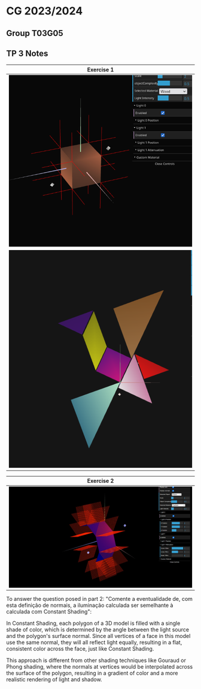 # CG 2023/2024

## Group T03G05

## TP 3 Notes

| **Exercise 1**|
| :-----------: |
| ![Exercise 1.1](cg-t03g05-tp3-1.png) |
| ![Exercise 1.2](cg-t03g05-tp3-2.png) |

| **Exercise 2**|
| :-----------: |
| ![Exercise 2](cg-t03g05-tp3-3.jpg) |

To answer the question posed in part 2: "Comente a eventualidade de, com esta definição de normais, a iluminação calculada ser semelhante à calculada com Constant Shading":

In Constant Shading, each polygon of a 3D model is filled with a single shade of color, which is determined by the angle between the light source and the polygon's surface normal. Since all vertices of a face in this model use the same normal, they will all reflect light equally, resulting in a flat, consistent color across the face, just like Constant Shading.

This approach is different from other shading techniques like Gouraud or Phong shading, where the normals at vertices would be interpolated across the surface of the polygon, resulting in a gradient of color and a more realistic rendering of light and shadow.

